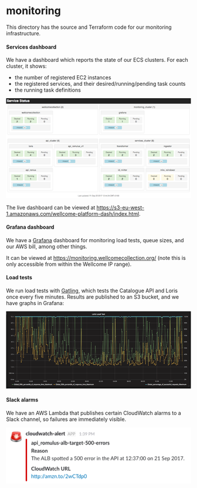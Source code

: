 # monitoring

This directory has the source and Terraform code for our monitoring infrastructure.

#### Services dashboard

We have a dashboard which reports the state of our ECS clusters.
For each cluster, it shows:

*   the number of registered EC2 instances
*   the registered services, and their desired/running/pending task counts
*   the running task definitions

<img src="services_dashboard.png">

The live dashboard can be viewed at <https://s3-eu-west-1.amazonaws.com/wellcome-platform-dash/index.html>.

#### Grafana dashboard

We have a [Grafana][grafana] dashboard for monitoring load tests, queue sizes, and our AWS bill, among other things.

It can be viewed at <https://monitoring.wellcomecollection.org/> (note this is only accessible from within the Wellcome IP range).

[grafana]: https://grafana.com/

#### Load tests

We run load tests with [Gatling][gatling], which tests the Catalogue API and Loris once every five minutes.
Results are published to an S3 bucket, and we have graphs in Grafana:

<img src="loris_load_test.png">

[gatling]: http://gatling.io/

#### Slack alarms

We have an AWS Lambda that publishes certain CloudWatch alarms to a Slack channel, so failures are immediately visible.

<img src="slack_alarm.png">
